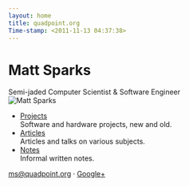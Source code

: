 ```yaml
---
layout: home
title: quadpoint.org
Time-stamp: <2011-11-13 04:37:38>
---
```


# Matt Sparks

<div class="subtitle meta">
  Semi-jaded Computer Scientist &amp; Software Engineer
</div>

<div class="profile">
  <img
   src="https://lh6.googleusercontent.com/-ysLaIDYFcBU/ThSKMa5kpAI/AAAAAAAAABs/2L8PfbbJjYE/s288/Matt%252520Sparks.jpg"
   title="Matt Sparks" class="profile" />

  <ul>
    <li>
      <a href="/projects">Projects</a><br />
      <span>Software and hardware projects, new and old.</span>
    </li>
    <li>
      <a href="/articles">Articles</a><br />
      <span>Articles and talks on various subjects.</span>
    </li>
    <li>
      <a href="/notes">Notes</a><br />
      <span>Informal written notes.</span>
    </li>
  </ul>

  <p>
    <a href="mailto:ms@quadpoint.org">ms@quadpoint.org</a> &middot;
    <a href="#">Google+</a>
  </p>
</div>
